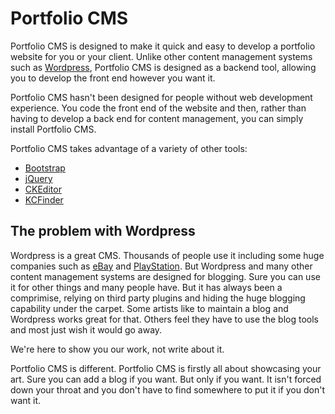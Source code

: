 # Portfolio CMS
Portfolio CMS is designed to make it quick and easy to develop a portfolio website for you or your client. Unlike other content management systems such as [Wordpress](http://wordpress.org/), Portfolio CMS is designed as a backend tool, allowing you to develop the front end however you want it.

Portfolio CMS hasn't been designed for people without web development experience. You code the front end of the website and then, rather than having to develop a back end for content management, you can simply install Portfolio CMS.

Portfolio CMS takes advantage of a variety of other tools:
* [Bootstrap](http://getbootstrap.com/)
* [jQuery](http://jquery.com/)
* [CKEditor](http://ckeditor.com/)
* [KCFinder](http://kcfinder.sunhater.com/)

## The problem with Wordpress
Wordpress is a great CMS. Thousands of people use it including some huge companies such as [eBay](https://www.ebayinc.com/stories/news/) and [PlayStation](http://blog.us.playstation.com/). But Wordpress and many other content management systems are designed for blogging. Sure you can use it for other things and many people have. But it has always been a comprimise, relying on third party plugins and hiding the huge blogging capability under the carpet. Some artists like to maintain a blog and Wordpress works great for that. Others feel they have to use the blog tools and most just wish it would go away.

We're here to show you our work, not write about it.

Portfolio CMS is different. Portfolio CMS is firstly all about showcasing your art. Sure you can add a blog if you want. But only if you want. It isn't forced down your throat and you don't have to find somewhere to put it if you don't want it.
